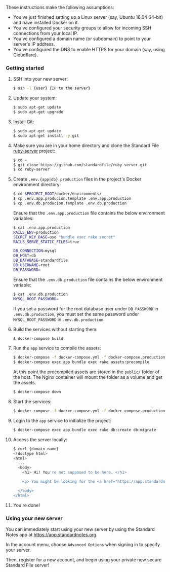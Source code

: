 These instructions make the following assumptions:
- You've just finished setting up a Linux server (say, Ubuntu 16.04 64-bit) and have installed Docker on it.
- You've configured your security groups to allow for incoming SSH connections from your local IP.
- You've configured a domain name (or subdomain) to point to your server's IP address.
- You've configured the DNS to enable HTTPS for your domain (say, using Cloudflare).

### Getting started

1. SSH into your new server:

   ``` bash
   $ ssh -l {user} {IP to the server}
   ```

2. Update your system:

   ``` bash
   $ sudo apt-get update
   $ sudo apt-get upgrade
   ```

3. Install Git:

   ``` bash
   $ sudo apt-get update
   $ sudo apt-get install -y git
   ```

4. Make sure you are in your home directory and clone the Standard File [ruby-server](https://github.com/standardfile/ruby-server) project:

   ``` bash
   $ cd ~
   $ git clone https://github.com/standardfile/ruby-server.git
   $ cd ruby-server
   ```

5. Create `.env.{app|db}.production` files in the project's Docker environment directory:

   ``` bash
   $ cd $PROJECT_ROOT/docker/environments/
   $ cp .env.app.producion.template .env.app.production
   $ cp .env.db.producion.template .env.db.production
   ```

   Ensure that the `.env.app.production` file contains the below environment variables:
   
   ```bash
   $ cat .env.app.production
   RAILS_ENV=production
   SECRET_KEY_BASE=use "bundle exec rake secret"
   RAILS_SERVE_STATIC_FILES=true

   DB_CONNECTION=mysql
   DB_HOST=db
   DB_DATABASE=standardfile
   DB_USERNAME=root
   DB_PASSWORD=
   ```

   Ensure that the `.env.db.production` file contains the below environment variable:

   ``` bash
   $ cat .env.db.production
   MYSQL_ROOT_PASSWORD=
   ```
   
   If you set a password for the root database user under `DB_PASSWORD` in `.env.db.production`, you must set the same password under `MYSQL_ROOT_PASSWORD` in `.env.db.production`.

6. Build the services without starting them:

   ``` bash
   $ docker-compose build
   ```

7. Run the `app` service to compile the assets:

   ``` bash
   $ docker-compose -f docker-compose.yml -f docker-compose.production.yml up app -d
   $ docker-compose exec app bundle exec rake assets:precompile
   ```

   At this point the precompiled assets are stored in the `public/`
   folder of the host. The Nginx container will mount the folder as a volume
   and get the assets.

   ``` bash
   $ docker-compose down
   ```

8. Start the services:

   ``` bash
   $ docker-compose -f docker-compose.yml -f docker-compose.production.yml up -d
   ```

9. Login to the `app` service to initialize the project:

   ``` bash
   $ docker-compose exec app bundle exec rake db:create db:migrate
   ```

10. Access the server locally:

    ``` bash
    $ curl {domain name}
    <!doctype html>
    <html>
      ...
      <body>
        <h1> Hi! You're not supposed to be here. </h1>

        <p> You might be looking for the <a href="https://app.standardnotes.org"> Standard Notes Web App</a> or the main <a href="https://standardnotes.org"> Standard Notes Website</a>. </p>

      </body>
    </html>
    ```

11. You're done!

### Using your new server

You can immediately start using your new server by using the Standard Notes app at https://app.standardnotes.org.

In the account menu, choose `Advanced Options` when signing in to specify your server.

Then, register for a new account, and begin using your private new secure Standard File server!
